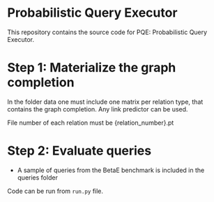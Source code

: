 # Probabilistic Query Executor

This repository contains the source code for PQE: Probabilistic Query Executor. 

# Step 1: Materialize the graph completion
In the folder data one must include one matrix per relation type, that contains the graph completion. Any link predictor can be used. 

File number of each relation must be
{relation_number}.pt

# Step 2: Evaluate queries
* A sample of queries from the BetaE benchmark is included in the queries folder

Code can be run from `run.py` file. 
